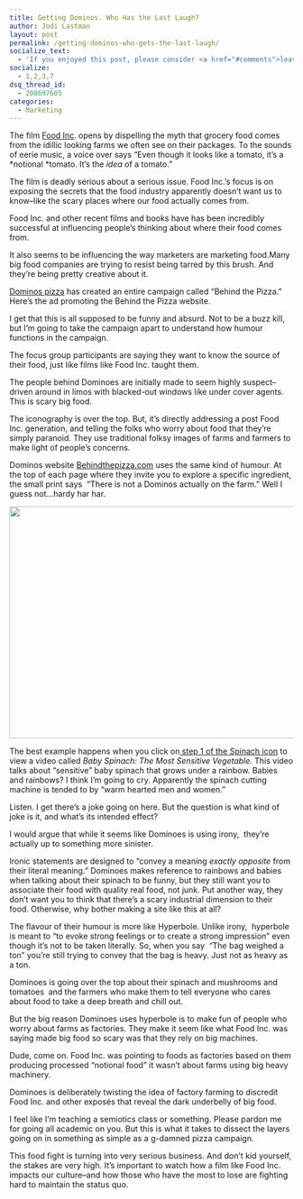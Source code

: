 ```yaml
---
title: Getting Dominos. Who Has the Last Laugh?
author: Jodi Lastman
layout: post
permalink: /getting-dominos-who-gets-the-last-laugh/
socialize_text:
  - 'If you enjoyed this post, please consider <a href="#comments">leaving a comment</a> or <a href="http://www.hypenotic.com/feed" title="Syndicate this site using RSS">subscribing to the <abbr title="Really Simple Syndication">RSS</abbr> feed</a> to have future articles delivered to your feed reader.'
socialize:
  - 1,2,3,7
dsq_thread_id:
  - 208697605
categories:
  - Marketing
---
```

The film [Food Inc][1]. opens by dispelling the myth that grocery food comes from the idillic looking farms we often see on their packages. To the sounds of eerie music, a voice over says &#8220;Even though it looks like a tomato, it&#8217;s a *notional *tomato. It&#8217;s the *idea* of a tomato.&#8221;

The film is deadly serious about a serious issue. Food Inc.&#8217;s focus is on exposing the secrets that the food industry apparently doesn&#8217;t want us to know&#8211;like the scary places where our food actually comes from.



Food Inc. and other recent films and books have has been incredibly successful at influencing people&#8217;s thinking about where their food comes from.

It also seems to be influencing the way marketers are marketing food.<span style="font-size: 14.1667px;">Many big food companies are trying to resist being tarred by this brush. And they&#8217;re being pretty creative about it.</span>

[Dominos pizza][2] has created an entire campaign called &#8220;Behind the Pizza.&#8221; Here&#8217;s the ad promoting the Behind the Pizza website.

  
I get that this is all supposed to be funny and absurd. Not to be a buzz kill, but I&#8217;m going to take the campaign apart to understand how humour functions in the campaign.

The focus group participants are saying they want to know the source of their food, just like films like Food Inc. taught them.

The people behind Dominoes are initially made to seem highly suspect&#8211; driven around in limos with blacked-out windows like under cover agents. This is scary big food.

The iconography is over the top. But, it&#8217;s directly addressing a post Food Inc. generation, and telling the folks who worry about food that they&#8217;re simply paranoid. They use traditional folksy images of farms and farmers to make light of people&#8217;s concerns.

<span style="font-size: 14.1667px;">Dominos website <a href="http://more.dominos.com/behindthepizza/">Behindthepizza.com</a> uses the same kind of humour. At the top of each page where they invite you to explore a specific ingredient, the small print says  &#8220;There is not a Dominos actually on the farm.&#8221; Well I guess not&#8230;hardy har har.</span>

<a rel="attachment wp-att-4028" href="http://hypenotic.com/meaning-fulmarketing/4021/getting-dominos-who-gets-the-last-laugh/attachment/screen-shot-2011-01-13-at-3-44-38-pm-2"><img class="alignleft size-medium wp-image-4028" title="Screen shot 2011-01-13 at 3.44.38 PM" src="http://hypenotic.com/wordpress/wp-content/uploads/2011/01/Screen-shot-2011-01-13-at-3.44.38-PM1-580x412.png" alt="" width="580" height="412" /></a>

The best example happens when you click on[ step 1 of the Spinach icon][3] to view a video called *Baby Spinach: The Most Sensitive Vegetable.* This video talks about &#8220;sensitive&#8221; baby spinach that grows under a rainbow. Babies and rainbows? I think I&#8217;m going to cry. Apparently the spinach cutting machine is tended to by &#8220;warm hearted men and women.&#8221;

Listen. I get there&#8217;s a joke going on here. But the question is what kind of joke is it, and what&#8217;s its intended effect?

I would argue that while it seems like Dominoes is using irony,  they&#8217;re actually up to something more sinister.

Ironic statements are designed to &#8220;convey a meaning *exactly opposite* from their literal meaning.&#8221; Dominoes makes reference to rainbows and babies when talking about their spinach to be funny, but they still want you to associate their food with quality real food, not junk. Put another way, they don&#8217;t want you to think that there&#8217;s a scary industrial dimension to their food. Otherwise, why bother making a site like this at all?

The flavour of their humour is more like Hyperbole. Unlike irony,  hyperbole is meant to &#8220;to evoke strong feelings or to create a strong impression&#8221; even though it&#8217;s not to be taken literally. So, when you say  &#8220;The bag weighed a ton&#8221; you&#8217;re still trying to convey that the bag is heavy. Just not as heavy as a ton.

Dominoes is going over the top about their spinach and mushrooms and tomatoes  and the farmers who make them to <span style="font-size: 14.1667px;">tell everyone who cares about food to take a deep breath and chill out.</span>

But the big reason Dominoes uses hyperbole is to make fun of people who worry about farms as factories. They make it seem like what Food Inc. was saying made big food so scary was that they rely on big machines.

Dude, come on. Food Inc. was pointing to foods as factories based on them producing processed &#8220;notional food&#8221; it wasn&#8217;t about farms using big heavy machinery.

Dominoes is deliberately twisting the idea of factory farming to discredit Food Inc. and other exposés that reveal the dark underbelly of big food.

<span style="font-size: 14.1667px;">I feel like I&#8217;m teaching a semiotics class or something. Please pardon me for going all academic on you. But this is what it takes to dissect the layers going on in something as simple as a g-damned pizza campaign. </span>

<span style="font-size: 14.1667px;">This food fight is turning into very serious business. And don&#8217;t kid yourself, the stakes are very high. It&#8217;s important to watch how a film like Food Inc. impacts our culture&#8211;and how those who have the most to lose are fighting hard to maintain the status quo.</span>

 [1]: http://www.foodincmovie.com/
 [2]: http://express.dominos.ca/
 [3]: http://more.dominos.com/behindthepizza/#/spinach/step1